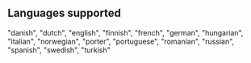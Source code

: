 ## Languages supported

"danish", 
"dutch", 
"english", 
"finnish", 
"french", 
"german", 
"hungarian", 
"italian", 
"norwegian", 
"porter", 
"portuguese", 
"romanian", 
"russian", 
"spanish", 
"swedish", 
"turkish"